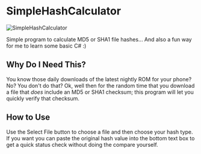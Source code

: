 SimpleHashCalculator
==================================================================================================

![SimpleHashCalculator](http://i.imgur.com/L0yhjev.png)

Simple program to calculate MD5 or SHA1 file hashes... And also a fun way for me to learn some basic C# :)

Why Do I Need This?
--------------------------------------------------------------------------------------------------
You know those daily downloads of the latest nightly ROM for your phone? No? You don't do that? Ok, well then for the random time that you download a file that *does* include an MD5 or SHA1 checksum; this program will let you quickly verify that checksum.

How to Use
--------------------------------------------------------------------------------------------------
Use the Select File button to choose a file and then choose your hash type. If you want you can paste the original hash value into the bottom text box to get a quick status check without doing the compare yourself.
